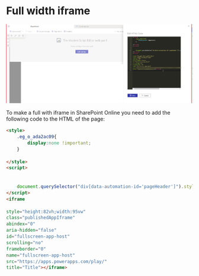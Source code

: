 # Full width iframe

![](2022-10-14-10-13-34.png)

To make a full with iframe in SharePoint Online you need to add the following code to the HTML of the page:

```html
<style>
    .eg_o_ada2ac09{
        display:none !important;
    }
    
</style>
<script>

    
    document.querySelector("div[data-automation-id='pageHeader']").style.display="none"
</script>
<iframe 

style="height:82vh;width:95vw" 
class="publishedAppIframe" 
abindex="0" 
aria-hidden="false" 
id="fullscreen-app-host" 
scrolling="no" 
frameborder="0" 
name="fullscreen-app-host" 
src="https://apps.powerapps.com/play/" 
title="Title"></iframe>

```